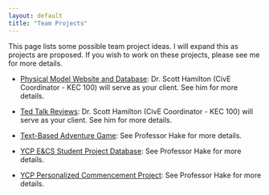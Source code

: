 ```yaml
---
layout: default
title: "Team Projects"
---
```


This page lists some possible team project ideas.  I will expand this as projects are proposed.  If you wish to work on these projects, please see me for more details.

* [Physical Model Website and Database](Physical_Model_Website_and_Database.html): Dr. Scott Hamilton (CivE Coordinator - KEC 100) will serve as your client.  See him for more details.

* [Ted Talk Reviews](TED_Talk_Reviews_CS_Project.pdf): Dr. Scott Hamilton (CivE Coordinator - KEC 100) will serve as your client.  See him for more details.

* [Text-Based Adventure Game](Text_Adventure_Game.html): See Professor Hake for more details.

* [YCP E&CS Student Project Database](YCP_ECS_Student_Project_DB.html): See Professor Hake for more details.

* [YCP Personalized Commencement Project](Personalized_Commencement_Project.html): See Professor Hake for more details.